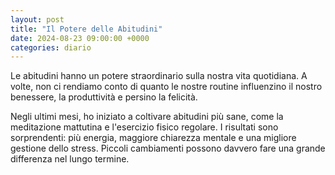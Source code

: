 ```yaml
---
layout: post
title: "Il Potere delle Abitudini"
date: 2024-08-23 09:00:00 +0000
categories: diario
---
```


Le abitudini hanno un potere straordinario sulla nostra vita quotidiana. A volte, non ci rendiamo conto di quanto le nostre routine influenzino il nostro benessere, la produttività e persino la felicità.

Negli ultimi mesi, ho iniziato a coltivare abitudini più sane, come la meditazione mattutina e l'esercizio fisico regolare. I risultati sono sorprendenti: più energia, maggiore chiarezza mentale e una migliore gestione dello stress. Piccoli cambiamenti possono davvero fare una grande differenza nel lungo termine.
